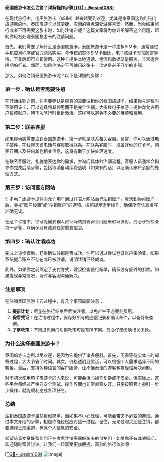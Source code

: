 **泰国旅游卡怎么注销？详解操作步骤[[TG💪+ @esim1088](https://t.me/s/esim1088)]**

在现代旅行中，电子旅游卡（eSIM）越来越受到欢迎，尤其是像泰国这样的热门旅游目的地。泰国旅游卡以其便捷、实惠的特点深受游客喜爱。然而，当你结束旅行或者不再需要这张卡时，如何注销它呢？这篇文章将为你详细解答这个问题，帮助你轻松处理泰国旅游卡的注销问题。

首先，我们需要了解什么是泰国旅游卡。泰国旅游卡是一种虚拟SIM卡，通常通过手机应用程序或官方网站购买。与传统的实体SIM卡相比，电子旅游卡无需邮寄等待，下载后即可立即使用。这种卡提供本地通话、短信和数据流量服务，非常适合短期旅行者。然而，如果你决定不再使用这张卡，注销是必不可少的步骤。

那么，如何注销泰国旅游卡呢？以下是详细的步骤：

### **第一步：确认是否需要注销**
在开始注销之前，你需要确认是否真的需要注销你的泰国旅游卡。如果你只是暂时不使用该卡，可以选择将其停用而不是完全注销。大多数电子旅游卡提供商允许用户暂停账户，待下次旅行时重新激活。这样可以避免不必要的麻烦和费用。

### **第二步：联系客服**
如果你确实需要注销泰国旅游卡，第一步就是联系相关客服。通常，你可以通过电子邮件、在线聊天或电话与客服取得联系。在联系客服时，准备好你的订单号、购买日期以及任何其他相关信息，这将有助于加快处理速度。

在联系客服时，礼貌地表达你的需求，并询问具体的注销流程。客服人员通常会指导你完成后续步骤，包括取消自动续费选项（如果有的话）以及确认账户余额的处理方式。

### **第三步：访问官方网站**
许多电子旅游卡提供商允许用户通过其官方网站自行注销账户。登录到你的账户后，寻找“账户设置”或“注销账户”的选项。按照提示逐步操作，确保所有信息填写准确无误。

在这个过程中，你可能需要输入验证码或回答安全问题来验证身份。务必仔细检查每一步骤，以确保没有遗漏任何重要信息。

### **第四步：确认注销成功**
完成上述步骤后，记得确认注销是否成功。你可以通过尝试登录账户来验证。如果系统提示账户不存在或已被注销，说明注销已经成功。

此外，如果你之前绑定了支付方式，建议检查银行账单，确保没有额外的扣款。如果发现异常情况，及时与客服沟通解决。

### **注意事项**
在注销泰国旅游卡的过程中，有几个事项需要注意：

1. **提前计划**：尽量在旅行结束后尽快注销，以免产生不必要的费用。
2. **保留凭证**：在注销过程中，保存好所有的通信记录和确认邮件，以备将来查询。
3. **了解政策**：不同提供商的注销政策可能有所不同，务必仔细阅读相关条款。

### **为什么选择泰国旅游卡？**
泰国旅游卡之所以受欢迎，是因为它提供了诸多便利。首先，无需等待实体卡的邮寄过程，大大节省了时间。其次，价格透明且灵活，可以根据个人需求选择不同的套餐。最后，支持多种语言的客户服务，让不懂泰语的游客也能轻松解决问题。

对于初次使用电子旅游卡的人来说，可能会担心操作复杂或不安全。但实际上，这些平台都经过严格的安全测试，操作界面也非常直观友好。只要按照官方指引一步步操作，就能顺利完成各项任务。

### **总结**
注销泰国旅游卡虽然看似简单，但如果不小心处理，可能会带来不必要的麻烦。通过本文介绍的步骤，相信你能轻松应对这一过程。记住，无论是购买还是注销，都要选择正规渠道，确保个人信息的安全。

希望这篇文章能帮助到正在考虑注销泰国旅游卡的朋友们！如果你还有其他疑问，欢迎随时留言讨论。让我们一起享受更加便捷、高效的旅行体验吧！

[[TG💪+ @esim1088](https://t.me/s/esim1088) ![Image](https://i.postimg.cc/4NQfJmqS/Snipaste-2025-05-13-00-14-12.png)]
